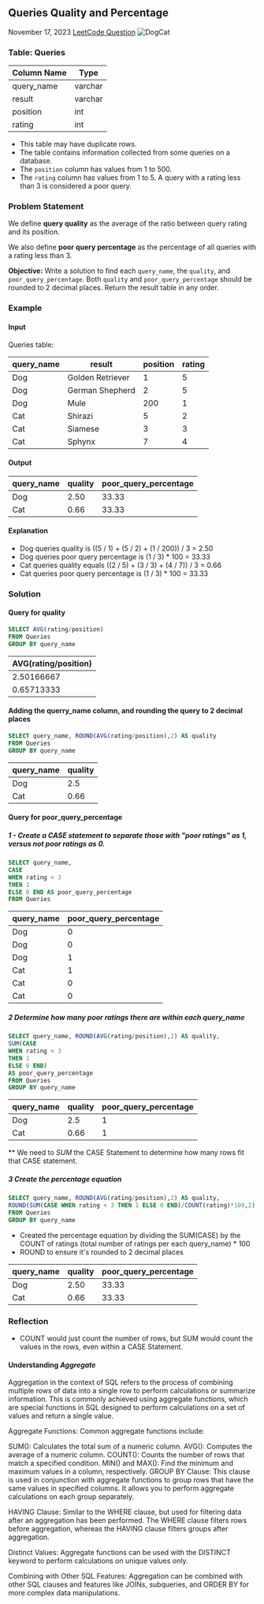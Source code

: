 
## Queries Quality and Percentage
November 17, 2023
[LeetCode Question](https://leetcode.com/problems/queries-quality-and-percentage/description/?envType=study-plan-v2&envId=top-sql-50)
![DogCat](https://media.tenor.com/ql1_oqEH5k8AAAAd/dog-cat.gif)

### Table: Queries

| Column Name | Type    |
|-------------|---------|
| query_name  | varchar |
| result      | varchar |
| position    | int     |
| rating      | int     |

- This table may have duplicate rows.
- The table contains information collected from some queries on a database.
- The `position` column has values from 1 to 500.
- The `rating` column has values from 1 to 5. A query with a rating less than 3 is considered a poor query.

### Problem Statement

We define **query quality** as the average of the ratio between query rating and its position.

We also define **poor query percentage** as the percentage of all queries with a rating less than 3.

**Objective:** Write a solution to find each `query_name`, the `quality`, and `poor_query_percentage`. Both `quality` and `poor_query_percentage` should be rounded to 2 decimal places. Return the result table in any order.

### Example

#### Input

Queries table:

| query_name | result            | position | rating |
|------------|-------------------|----------|--------|
| Dog        | Golden Retriever  | 1        | 5      |
| Dog        | German Shepherd   | 2        | 5      |
| Dog        | Mule              | 200      | 1      |
| Cat        | Shirazi           | 5        | 2      |
| Cat        | Siamese           | 3        | 3      |
| Cat        | Sphynx            | 7        | 4      |

#### Output

| query_name | quality | poor_query_percentage |
|------------|---------|-----------------------|
| Dog        | 2.50    | 33.33                 |
| Cat        | 0.66    | 33.33                 |

#### Explanation

- Dog queries quality is ((5 / 1) + (5 / 2) + (1 / 200)) / 3 = 2.50
- Dog queries poor query percentage is (1 / 3) * 100 = 33.33
- Cat queries quality equals ((2 / 5) + (3 / 3) + (4 / 7)) / 3 = 0.66
- Cat queries poor query percentage is (1 / 3) * 100 = 33.33

### Solution

#### Query for quality 
```sql
SELECT AVG(rating/position)
FROM Queries
GROUP BY query_name
```

| AVG(rating/position) |
| -------------------- |
| 2.50166667           |
| 0.65713333           |

#### Adding the querry_name column, and rounding the query to 2 decimal places 

```sql 
SELECT query_name, ROUND(AVG(rating/position),2) AS quality
FROM Queries
GROUP BY query_name

```


| query_name | quality |
| ---------- | ------- |
| Dog        | 2.5     |
| Cat        | 0.66    |

#### Query for poor_query_percentage

##### 1 - Create a CASE statement to separate those with "poor ratings" as 1, versus not poor ratings as 0. 
```sql 
SELECT query_name, 
CASE 
WHEN rating < 3 
THEN 1 
ELSE 0 END AS poor_query_percentage
FROM Queries
```

| query_name | poor_query_percentage |
| ---------- | --------------------- |
| Dog        | 0                     |
| Dog        | 0                     |
| Dog        | 1                     |
| Cat        | 1                     |
| Cat        | 0                     |
| Cat        | 0                     |

##### 2 Determine how many poor ratings there are within each query_name

```sql
SELECT query_name, ROUND(AVG(rating/position),2) AS quality,
SUM(CASE 
WHEN rating < 3 
THEN 1 
ELSE 0 END)
AS poor_query_percentage
FROM Queries
GROUP BY query_name
```

| query_name | quality | poor_query_percentage |
| ---------- | ------- | --------------------- |
| Dog        | 2.5     | 1                     |
| Cat        | 0.66    | 1                     |


** We need to *SUM* the CASE Statement to determine how many rows fit that CASE statement. 

##### 3 Create the percentage equation 

```sql
SELECT query_name, ROUND(AVG(rating/position),2) AS quality,
ROUND(SUM(CASE WHEN rating < 3 THEN 1 ELSE 0 END)/COUNT(rating)*100,2) AS poor_query_percentage
FROM Queries
GROUP BY query_name
```
* Created the percentage equation by dividing the SUM(CASE) by the COUNT of ratings (total number of ratings per each query_name) * 100 
* ROUND to ensure it's rounded to 2 decimal places 

| query_name | quality | poor_query_percentage |
|------------|---------|-----------------------|
| Dog        | 2.50    | 33.33                 |
| Cat        | 0.66    | 33.33                 |

### Reflection
* COUNT would just count the number of rows, but SUM would count the values in the rows, even within a CASE Statement. 

#### Understanding *Aggregate* 

Aggregation in the context of SQL refers to the process of combining multiple rows of data into a single row to perform calculations or summarize information. This is commonly achieved using aggregate functions, which are special functions in SQL designed to perform calculations on a set of values and return a single value.

Aggregate Functions: Common aggregate functions include:

SUM(): Calculates the total sum of a numeric column.
AVG(): Computes the average of a numeric column.
COUNT(): Counts the number of rows that match a specified condition.
MIN() and MAX(): Find the minimum and maximum values in a column, respectively.
GROUP BY Clause: This clause is used in conjunction with aggregate functions to group rows that have the same values in specified columns. It allows you to perform aggregate calculations on each group separately.

HAVING Clause: Similar to the WHERE clause, but used for filtering data after an aggregation has been performed. The WHERE clause filters rows before aggregation, whereas the HAVING clause filters groups after aggregation.

Distinct Values: Aggregate functions can be used with the DISTINCT keyword to perform calculations on unique values only.

Combining with Other SQL Features: Aggregation can be combined with other SQL clauses and features like JOINs, subqueries, and ORDER BY for more complex data manipulations.